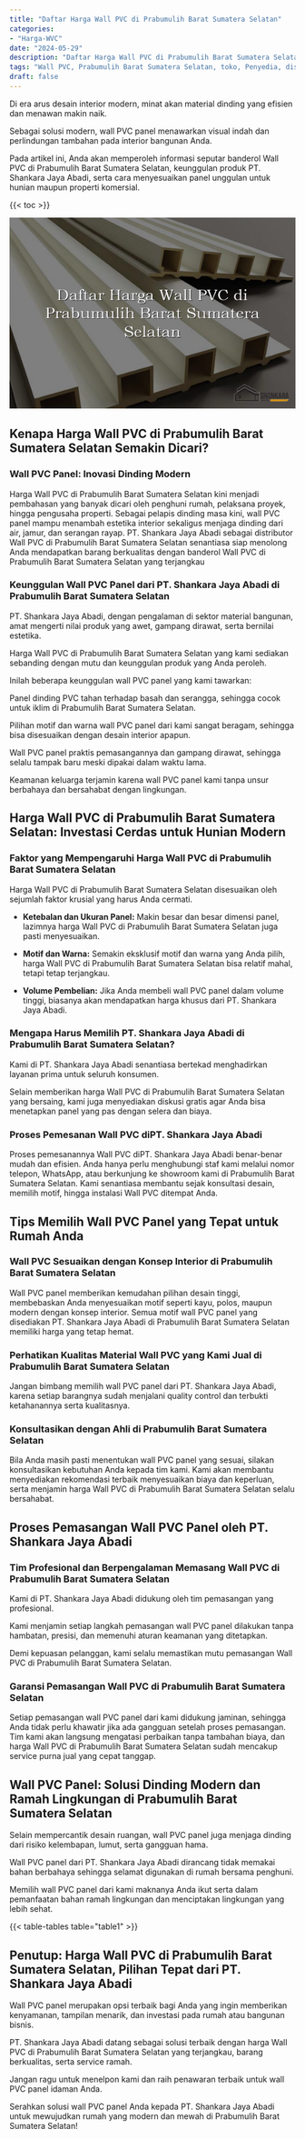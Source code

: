```yaml
---
title: "Daftar Harga Wall PVC di Prabumulih Barat Sumatera Selatan"
categories: 
- "Harga-WVC"
date: "2024-05-29"
description: "Daftar Harga Wall PVC di Prabumulih Barat Sumatera Selatan untuk tempat tinggal, perkantoran, dan toko. Material terbaik, variasi motif, pilihan warna modern, beserta layanan pemasangan dikerjakan oleh tim berpengalaman dan jaminan resmi!|Layanan penyediaan Wall PVC di Prabumulih Barat Sumatera Selatan untuk kebutuhan rumah, kantor, atau toko, dengan produk berkualitas dan penempatan oleh teknisi berpengalaman dan jaminan resmi.|Alternatif Wall PVC di Prabumulih Barat Sumatera Selatan yang andal bagi tempat tinggal, perkantoran, serta toko, bersama panel berkualitas dan instalasi ditangani oleh teknisi berpengalaman serta garansi resmi.|Penyediaan Wall PVC di Prabumulih Barat Sumatera Selatan bagi hunian, office, serta ritel, beserta material terbaik dan penempatan oleh tim berpengalaman, disertai dengan garansi resmi.}"
tags: "Wall PVC, Prabumulih Barat Sumatera Selatan, toko, Penyedia, distributor"
draft: false
---
```


Di era arus desain interior modern, minat akan material dinding yang efisien dan menawan makin naik.

Sebagai solusi modern, wall PVC panel menawarkan visual indah dan perlindungan tambahan pada interior bangunan Anda.

Pada artikel ini, Anda akan memperoleh informasi seputar banderol Wall PVC di Prabumulih Barat Sumatera Selatan, keunggulan produk PT. Shankara Jaya Abadi, serta cara menyesuaikan panel unggulan untuk hunian maupun properti komersial.

{{< toc >}}

![Daftar Harga Wall PVC di Prabumulih Barat Sumatera Selatan](/images/Harga-WVC/Daftar-Harga-Wall-PVC-di-Prabumulih-Barat-Sumatera-Selatan.png)


## Kenapa Harga Wall PVC di Prabumulih Barat Sumatera Selatan Semakin Dicari?

### Wall PVC Panel: Inovasi Dinding Modern

Harga Wall PVC di Prabumulih Barat Sumatera Selatan kini menjadi pembahasan yang banyak dicari oleh penghuni rumah, pelaksana proyek, hingga pengusaha properti. Sebagai pelapis dinding masa kini, wall PVC panel mampu menambah estetika interior sekaligus menjaga dinding dari air, jamur, dan serangan rayap. PT. Shankara Jaya Abadi sebagai distributor Wall PVC di Prabumulih Barat Sumatera Selatan senantiasa siap menolong Anda mendapatkan barang berkualitas dengan banderol Wall PVC di Prabumulih Barat Sumatera Selatan yang terjangkau

### Keunggulan Wall PVC Panel dari PT. Shankara Jaya Abadi di Prabumulih Barat Sumatera Selatan

PT. Shankara Jaya Abadi, dengan pengalaman di sektor material bangunan, amat mengerti nilai produk yang awet, gampang dirawat, serta bernilai estetika.

Harga Wall PVC di Prabumulih Barat Sumatera Selatan yang kami sediakan sebanding dengan mutu dan keunggulan produk yang Anda peroleh.

Inilah beberapa keunggulan wall PVC panel yang kami tawarkan:

Panel dinding PVC tahan terhadap basah dan serangga, sehingga cocok untuk iklim di Prabumulih Barat Sumatera Selatan.

Pilihan motif dan warna wall PVC panel dari kami sangat beragam, sehingga bisa disesuaikan dengan desain interior apapun.

Wall PVC panel praktis pemasangannya dan gampang dirawat, sehingga selalu tampak baru meski dipakai dalam waktu lama.

Keamanan keluarga terjamin karena wall PVC panel kami tanpa unsur berbahaya dan bersahabat dengan lingkungan.

## Harga Wall PVC di Prabumulih Barat Sumatera Selatan: Investasi Cerdas untuk Hunian Modern

### Faktor yang Mempengaruhi Harga Wall PVC di Prabumulih Barat Sumatera Selatan

Harga Wall PVC di Prabumulih Barat Sumatera Selatan disesuaikan oleh sejumlah faktor krusial yang harus Anda cermati.

- **Ketebalan dan Ukuran Panel:** Makin besar dan besar dimensi panel, lazimnya harga Wall PVC di Prabumulih Barat Sumatera Selatan juga pasti menyesuaikan.

- **Motif dan Warna:** Semakin eksklusif motif dan warna yang Anda pilih, harga Wall PVC di Prabumulih Barat Sumatera Selatan bisa relatif mahal, tetapi tetap terjangkau.

- **Volume Pembelian:** Jika Anda membeli wall PVC panel dalam volume tinggi, biasanya akan mendapatkan harga khusus dari PT. Shankara Jaya Abadi.

### Mengapa Harus Memilih PT. Shankara Jaya Abadi di Prabumulih Barat Sumatera Selatan?

Kami di PT. Shankara Jaya Abadi senantiasa bertekad menghadirkan layanan prima untuk seluruh konsumen.

Selain memberikan harga Wall PVC di Prabumulih Barat Sumatera Selatan yang bersaing, kami juga menyediakan diskusi gratis agar Anda bisa menetapkan panel yang pas dengan selera dan biaya.

### Proses Pemesanan Wall PVC diPT. Shankara Jaya Abadi

Proses pemesanannya Wall PVC diPT. Shankara Jaya Abadi benar-benar mudah dan efisien. Anda hanya perlu menghubungi staf kami melalui nomor telepon, WhatsApp, atau berkunjung ke showroom kami di Prabumulih Barat Sumatera Selatan. Kami senantiasa membantu sejak konsultasi desain, memilih motif, hingga instalasi Wall PVC ditempat Anda.

## Tips Memilih Wall PVC Panel yang Tepat untuk Rumah Anda

### Wall PVC Sesuaikan dengan Konsep Interior di Prabumulih Barat Sumatera Selatan

Wall PVC panel memberikan kemudahan pilihan desain tinggi, membebaskan Anda menyesuaikan motif seperti kayu, polos, maupun modern dengan konsep interior. Semua motif wall PVC panel yang disediakan PT. Shankara Jaya Abadi di Prabumulih Barat Sumatera Selatan memiliki harga yang tetap hemat.

### Perhatikan Kualitas Material Wall PVC yang Kami Jual di Prabumulih Barat Sumatera Selatan

Jangan bimbang memilih wall PVC panel dari PT. Shankara Jaya Abadi, karena setiap barangnya sudah menjalani quality control dan terbukti ketahanannya serta kualitasnya.

### Konsultasikan dengan Ahli di Prabumulih Barat Sumatera Selatan

Bila Anda masih pasti menentukan wall PVC panel yang sesuai, silakan konsultasikan kebutuhan Anda kepada tim kami. Kami akan membantu menyediakan rekomendasi terbaik menyesuaikan biaya dan keperluan, serta menjamin harga Wall PVC di Prabumulih Barat Sumatera Selatan selalu bersahabat.

## Proses Pemasangan Wall PVC Panel oleh PT. Shankara Jaya Abadi

### Tim Profesional dan Berpengalaman Memasang Wall PVC di Prabumulih Barat Sumatera Selatan

Kami di PT. Shankara Jaya Abadi didukung oleh tim pemasangan yang profesional.

Kami menjamin setiap langkah pemasangan wall PVC panel dilakukan tanpa hambatan, presisi, dan memenuhi aturan keamanan yang ditetapkan.

Demi kepuasan pelanggan, kami selalu memastikan mutu pemasangan Wall PVC di Prabumulih Barat Sumatera Selatan.

### Garansi Pemasangan Wall PVC di Prabumulih Barat Sumatera Selatan

Setiap pemasangan wall PVC panel dari kami didukung jaminan, sehingga Anda tidak perlu khawatir jika ada gangguan setelah proses pemasangan. Tim kami akan langsung mengatasi perbaikan tanpa tambahan biaya, dan harga Wall PVC di Prabumulih Barat Sumatera Selatan sudah mencakup service purna jual yang cepat tanggap.

## Wall PVC Panel: Solusi Dinding Modern dan Ramah Lingkungan di Prabumulih Barat Sumatera Selatan

Selain mempercantik desain ruangan, wall PVC panel juga menjaga dinding dari risiko kelembapan, lumut, serta gangguan hama.

Wall PVC panel dari PT. Shankara Jaya Abadi dirancang tidak memakai bahan berbahaya sehingga selamat digunakan di rumah bersama penghuni.

Memilih wall PVC panel dari kami maknanya Anda ikut serta dalam pemanfaatan bahan ramah lingkungan dan menciptakan lingkungan yang lebih sehat.

{{< table-tables table="table1" >}}

## Penutup: Harga Wall PVC di Prabumulih Barat Sumatera Selatan, Pilihan Tepat dari PT. Shankara Jaya Abadi

Wall PVC panel merupakan opsi terbaik bagi Anda yang ingin memberikan kenyamanan, tampilan menarik, dan investasi pada rumah atau bangunan bisnis.

PT. Shankara Jaya Abadi datang sebagai solusi terbaik dengan harga Wall PVC di Prabumulih Barat Sumatera Selatan yang terjangkau, barang berkualitas, serta service ramah.

Jangan ragu untuk menelpon kami dan raih penawaran terbaik untuk wall PVC panel idaman Anda.

Serahkan solusi wall PVC panel Anda kepada PT. Shankara Jaya Abadi untuk mewujudkan rumah yang modern dan mewah di Prabumulih Barat Sumatera Selatan!
